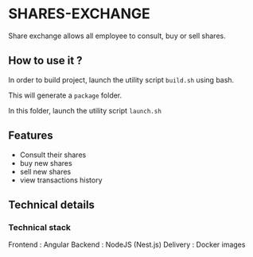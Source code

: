 # SHARES-EXCHANGE

Share exchange allows all employee to consult, buy or sell shares. 

## How to use it ?

In order to build project, launch the utility script `build.sh` using bash.

This will generate a `package` folder. 

In this folder, launch the utility script `launch.sh` 

## Features

- Consult their shares
- buy new shares
- sell new shares
- view transactions history


## Technical details


### Technical stack

Frontend : Angular
Backend : NodeJS (Nest.js)
Delivery : Docker images
